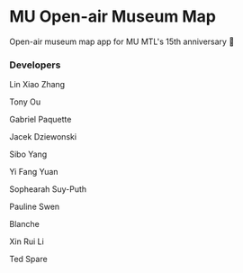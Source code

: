 # MU Open-air Museum Map
Open-air museum map app for MU MTL's 15th anniversary 🎉

### Developers
Lin Xiao Zhang

Tony Ou

Gabriel Paquette

Jacek Dziewonski

Sibo Yang

Yi Fang Yuan

Sophearah Suy-Puth

Pauline Swen

Blanche

Xin Rui Li

Ted Spare
